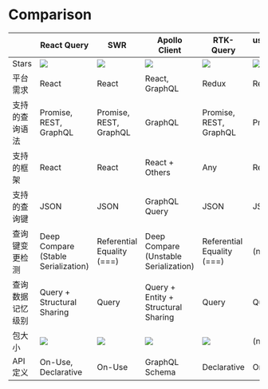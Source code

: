 # Comparison
|                        | React Query                              | SWR                        | Apollo Client                         | RTK-Query                            | useAsync/useAsyncFn(react-use)       |
| -----------------------| ---------------------------------------- | -------------------------- | ------------------------------------- | ------------------------------------ | ------------------------------------ |
| Stars                  | [![][stars-react-query]][gh-react-query] | [![][stars-swr]][gh-swr]   | [![][stars-apollo]][gh-apollo]        | [![][stars-rtk-query]][gh-rtk-query] | [![][stars-react-use]][gh-react-use] |
| 平台需求                | React                                    | React                      | React, GraphQL                        | Redux                                | React                                |
| 支持的查询语法           | Promise, REST, GraphQL                   | Promise, REST, GraphQL     | GraphQL                               | Promise, REST, GraphQL               | Promise, REST, GraphQL               |
| 支持的框架               | React                                    | React                      | React + Others                        | Any                                  | React                                |
| 支持的查询键             | JSON                                     | JSON                       | GraphQL Query                         | JSON                                 | JSON                                 |
| 查询键变更检测           | Deep Compare (Stable Serialization)      | Referential Equality (===) | Deep Compare (Unstable Serialization) | Referential Equality (===)           | (none)                               |
| 查询数据记忆级别         | Query + Structural Sharing               | Query                      | Query + Entity + Structural Sharing   | Query                                | Query                                |
| 包大小                 | [![][bp-react-query]][bpl-react-query]   | [![][bp-swr]][bpl-swr]     | [![][bp-apollo]][bpl-apollo]          | [![][bp-rtk-query]][bpl-rtk-query]   | (none)                               |
| API定义                | On-Use, Declarative                      | On-Use                     | GraphQL Schema                        | Declarative                          | On-Use                               |


[bpl-react-query]: https://bundlephobia.com/result?p=react-query
[bp-react-query]: https://badgen.net/bundlephobia/minzip/react-query
[gh-react-query]: https://github.com/tannerlinsley/react-query
[stars-react-query]: https://img.shields.io/github/stars/tannerlinsley/react-query

<!-- -->

[bp-swr]: https://badgen.net/bundlephobia/minzip/swr
[gh-swr]: https://github.com/vercel/swr
[stars-swr]: https://img.shields.io/github/stars/vercel/swr
[bpl-swr]: https://bundlephobia.com/result?p=swr

<!-- -->

[bp-apollo]: https://badgen.net/bundlephobia/minzip/@apollo/client
[gh-apollo]: https://github.com/apollographql/apollo-client
[stars-apollo]: https://img.shields.io/github/stars/apollographql/apollo-client
[bpl-apollo]: https://bundlephobia.com/result?p=@apollo/client

<!-- -->

[bp-rtk-query]: https://badgen.net/bundlephobia/minzip/@rtk-incubator/rtk-query
[gh-rtk-query]: https://github.com/rtk-incubator/rtk-query
[stars-rtk-query]: https://img.shields.io/github/stars/rtk-incubator/rtk-query
[bpl-rtk-query]: https://bundlephobia.com/result?p=@rtk-incubator/rtk-query

<!-- -->
[gh-react-use]: https://github.com/streamich/react-use
[stars-react-use]: https://img.shields.io/github/stars/streamich/react-use
